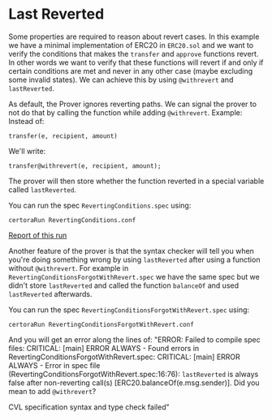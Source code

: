 # Last Reverted

Some properties are required to reason about revert cases.
In this example we have a minimal implementation of ERC20 in `ERC20.sol` and we want to verify the conditions that makes the `transfer` and `approve` functions revert. In other words we want to verify that these functions will revert if and only if certain conditions are met and never in any other case (maybe excluding some invalid states). We can achieve this by using `@withrevert` and `lastReverted`.

As default, the Prover ignores reverting paths. We can signal the prover to not do that by calling the function while adding `@withrevert`.
Example:
Instead of:
```
transfer(e, recipient, amount)
```
We'll write:
```
transfer@withrevert(e, recipient, amount);
```
The prover will then store whether the function reverted in a special variable called `lastReverted`.

You can run the spec `RevertingConditions.spec` using:
```
certoraRun RevertingConditions.conf
```

[Report of this run](https://vaas-stg.certora.com/output/15800/a94059c2cbdb48f4916b79a39a3369b1?anonymousKey=0eafe130683f88d017ac61b4e18c60c1e42b6e8b)

Another feature of the prover is that the syntax checker will tell you when you're doing something wrong by using `lastReverted` after using a function without `@withrevert`. For example in `RevertingConditionsForgotWithRevert.spec` we have the same spec but we didn't store `lastReverted` and called the function `balanceOf` and used `lastReverted` afterwards.

You can run the spec `RevertingConditionsForgotWithRevert.spec` using:
```
certoraRun RevertingConditionsForgotWithRevert.conf
```

And you will get an error along the lines of:
"ERROR: Failed to compile spec files:
CRITICAL: [main] ERROR ALWAYS - Found errors in RevertingConditionsForgotWithRevert.spec:
CRITICAL: [main] ERROR ALWAYS - Error in spec file (RevertingConditionsForgotWithRevert.spec:16:76): `lastReverted` is always false after non-reverting call(s) [ERC20.balanceOf(e.msg.sender)]. Did you mean to add `@withrevert`?

CVL specification syntax and type check failed"